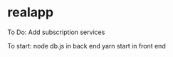 # realapp

To Do:
Add subscription services

To start:
node db.js in back end
yarn start in front end